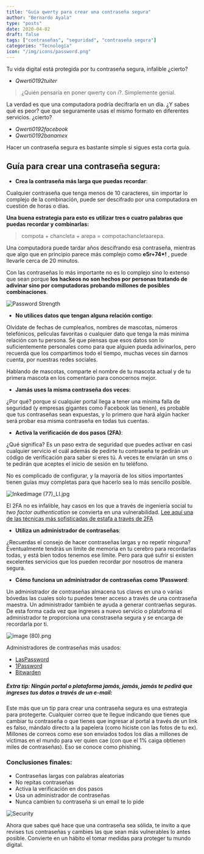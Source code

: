 ```yaml
---
title: "Guía qwerty para crear una contraseña segura"
author: "Bernardo Ayala"
type: "posts"
date: 2020-04-02
draft: false
tags: ["contraseñas", "seguridad", "contraseña segura"]
categories: "Tecnología"
icon: "/img/icons/password.png"
---
```


Tu vida digital está protegida por tu contraseña segura, infalible ¿cierto? 
- _Qwerti0192tuiter_ 

> ¿Quién pensaría en poner qwerty con _i_?. Simplemente genial. 

La verdad es que una computadora podría decifrarla en un día. ¿Y sabes qué es peor? que que seguramente usas el mismo formato en diferentes servicios. ¿cierto? 

- _Qwerti0192facebook_
- _Qwerti0192banamex_

Hacer un contraseña segura es bastante simple si sigues esta corta guía. 

## Guía para crear una contraseña segura:
- **Crea la contraseña más larga que puedas recordar**:

Cualquier contraseña que tenga menos de 10 caracteres, sin importar lo complejo de la combinación, puede ser descifrado por una computadora en cuestión de horas o días. 

  **Una buena estrategia para esto es utilizar tres o cuatro palabras que puedas recordar y combinarlas:** 
  
  > compota + chancleta + arepa = compotachancletaarepa.
  
  Una computadora puede tardar años descifrando esa contraseña, mientras que algo que en principio parece más complejo como **e5r+74\*!** , puede llevarle cerca de 20 minutos.
  
  Con las contraseñas lo más importante no es lo complejo sino lo extenso que sean porque **los hackeos no son hechos por personas tratando de adivinar sino por computadoras probando millones de posibles combinaciones**.
  
  ![Password Strength](https://imgs.xkcd.com/comics/password_strength.png)
  
- **No utilices datos que tengan alguna relación contigo**:

Olvídate de fechas de cumpleaños, nombres de mascotas, números telefónicos, películas favoritas o cualquier dato que tenga la más mínima relación con tu persona.
Sé que piensas que esos datos son lo suficientemente personales como para que alguien pueda adivinarlos, pero recuerda que los compartimos todo el tiempo, muchas veces sin darnos cuenta, por nuestras redes sociales. 

Hablando de mascotas, comparte el nombre de tu mascota actual y de tu primera mascota en los comentario para conocernos mejor. 

- **Jamás uses la misma contraseña dos veces**:

 ¿Por qué? porque si cualquier portal llega a tener una mínima falla de seguridad (y  empresas gigantes como Facebook las tienen), es probable que tus contraseñas sean expuestas, y lo primero que hará algún hacker será probar esa misma contraseña en todas tus cuentas.
  
- **Activa la verificación de dos pasos (2FA)**:

¿Qué significa? Es un paso extra de seguridad que puedes activar en casi cualquier servicio el cuál además de pedirte tu contraseña te pedirán un código de verificación para saber si eres tú. A veces te enviarán un sms o te pedirán que aceptes el inicio de sesión en tu teléfono. 

  No es complicado de configurar, y la mayoría de los sitios importantes tienen guías muy completas para que hacerlo sea lo más sencillo posible.
  
  ![Inkedimage (77)_LI.jpg](https://static.platzi.com/media/user_upload/Inkedimage%20%2877%29_LI-dbf5d911-f4e3-498f-876b-910350382bfb.jpg)
  
  El 2FA no es infalible, hay casos en los que a través de ingeniería social tu _two factor authentication_ se convierta en una vulnerabilidad. [Lee aquí una de las técnicas más sofisticadas de estafa a través de 2FA](https://platzi.com/blog/estafa-de-la-llamada-del-banco/)
  
  - **Utiliza un administrador de contraseñas**:

¿Recuerdas el consejo de hacer contraseñas largas y no repetir ninguna? Eventualmente tendrás un límite de memoria en tu cerebro para recordarlas todas, y está bien todos tenemos ese límite. Pero para qué sufrir si existen excelentes servicios que los pueden recordar por nosotros de manera segura. 

- **Cómo funciona un administrador de contraseñas como 1Password**: 

Un administrador de contraseñas almacena tus claves en una o varias bóvedas las cuales solo tu puedes tener acceso a través de una contraseña maestra. Un administrador también te ayuda a generar contraeñas seguras. De esta forma cada vez que ingreses a nuevo servicio o plataforma el administrador te proporciona una constraseña segura y se encarga de recordarla por ti. 

![image (80).png](https://static.platzi.com/media/user_upload/image%20%2880%29-53a9ea25-7a32-4012-8e5f-dd589f618cbb.jpg)

Administradores de contraseñas más usados: 

- [LasPassword](https://www.lastpass.com/es)
- [1Password](https://1password.com/es/)
- [Bitwarden](https://bitwarden.com/)
  
##### Extra tip: **Ningún portal o plataforma jamás, jamás, jamás te pedirá que ingreses tus datos a través de un e-mail**:
 
Este más que un tip para crear una contraseña segura es una estrategia para protegerte. Cualquier correo que te llegue indicando que tienes que cambiar tu contraseña o que tienes que ingresar al portal a través de un link es falso, mándalo directo a la papelera (como hiciste con las fotos de tu ex).
  Millones de correos como ese son enviados todos los días a millones de víctimas en el mundo para ver quien cae (con que el 1% caiga obtienen miles de contraseñas). Eso se conoce como phishing.
  
### Conclusiones finales:

- Contraseñas largas con palabras aleatorias
- No repitas contraseñas
- Activa la verificación en dos pasos
- Usa un administrador de contraseñas
- Nunca cambien tu contraseña si un email te lo pide

![Security](https://imgs.xkcd.com/comics/security.png)

Ahora que sabes qué hace que una contraseña sea sólida, te invito a que revises tus contraseñas y cambies las que sean más vulnerables lo antes posible. Convierte en un hábito el tomar medidas para proteger tu mundo digital.
